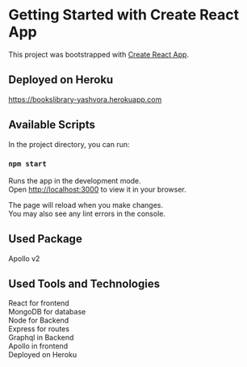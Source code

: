 # Getting Started with Create React App

This project was bootstrapped with [Create React App](https://github.com/facebook/create-react-app).

## Deployed on Heroku
https://bookslibrary-yashvora.herokuapp.com

## Available Scripts

In the project directory, you can run:

### `npm start`

Runs the app in the development mode.\
Open [http://localhost:3000](http://localhost:3000) to view it in your browser.

The page will reload when you make changes.\
You may also see any lint errors in the console.

## Used Package
Apollo v2

## Used Tools and Technologies
React for frontend\
MongoDB for database\
Node for Backend\
Express for routes\
Graphql in Backend\
Apollo in frontend\
Deployed on Heroku
